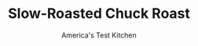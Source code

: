 ---
layout: ../../layouts/MarkdownPostLayout.astro
title: Slow-Roasted Chuck Roast
author: America's Test Kitchen
pubDate: 2023-03-15
description: "We wanted to turn a tough braising cut into a tender roast—and plan a second supper that was totally different but equally satisfying."
image_url: https://res.cloudinary.com/hksqkdlah/image/upload/ar_1:1,c_fill,dpr_2.0,f_auto,fl_lossy.progressive.strip_profile,g_faces:auto,q_auto:low,w_344/10895_sfs-slowroastedchuckroast-20
tags: ["Main Courses","Beef"]
calories: 5577
protein: 77
carbohydrates: 12
fats: 
fiber: 1
ingredients: ["1 (5- to 6-pound), center-cut boneless beef chuck-eye roast","5 teaspoons, kosher salt","2 teaspoons, pepper","2 teaspoons, onion powder","2 teaspoons granulated, garlic","2 tablespoons, vegetable oil","1/4 cup, all-purpose flour","1/2 cup, red wine","1 1/2 cups, beef broth","1 1/2 cups, chicken broth","1/2 cup, heavy cream","1/2 cup, sour cream","1/3 cup, prepared horseradish, drained","1 tablespoon, Dijon mustard","1 , garlic clove, minced","1/2 teaspoon, pepper"]
serves: 6
time: "3¼ hours, plus 6-24 hours marinating and 20 minutes resting"
instructions: ["FOR THE BEEF: Pat roast dry with paper towels. Separate roast into 2 pieces along natural seam and trim fat to ¼-inch thickness. Tie kitchen twine around larger roast at 1-inch intervals. Cut smaller roast into 1-inch cubes. Combine salt, pepper, onion powder, and granulated garlic in bowl. Rub surface of tied roast evenly with half of spice mixture and wrap in plastic wrap. Transfer beef cubes to 1-gallon zipperlock bag; add remaining spice mixture to bag, seal, and toss to coat beef cubes. Refrigerate tied roast and beef cubes for at least 6 hours or up to 24 hours.","Adjust oven rack to lower-middle position and heat oven to 300 degrees. Heat 1 tablespoon oil in 12-inch nonstick skillet over medium-high heat until just smoking. Brown tied roast on all sides, 10 to 12 minutes; transfer to plate.","Return now-empty skillet to medium-high heat, add remaining 1 tablespoon oil, and heat until just smoking. Add cubed beef and brown on all sides, 10 to 12 minutes. Sprinkle flour over meat and cook, stirring constantly, until beef is evenly coated, about 1 minute. Add wine and cook until pan is nearly dry, about 1 minute. Add beef and chicken broths and bring to boil, scraping up any browned bits. Cover, transfer to oven, and cook for 1 hour.","FOR THE HORSERADISH SAUCE: Whisk all ingredients together in bowl until smooth. (Sauce can be refrigerated for up to 2 days.)","Uncover skillet and place browned roast on top of cubed meat. Return skillet to oven and continue to cook, uncovered, until cubed meat is forktender and roast registers 150 degrees, about 1 hour longer. Transfer roast to carving board, tent loosely with aluminum foil, and let rest for 20 minutes. Using potato masher, mash cubed meat until shredded into rough ½-inch pieces. Transfer shredded meat and gravy to bowl and let cool completely. Cover and refrigerate until ready to make Roast Beef Po’ Boys, up to 2 days. Remove twine from roast and slice thin. Serve roast with horseradish sauce."]
nutrition: ["1494 mg Potassium","799 mg Phosphorus","127 mg Calcium","8 mg Iron","94 mg Magnesium","1450 mg Sodium","29 mg Zinc","62 g Fat","18 mg Niacin (B3)","29 g Monounsaturated","4 g Polyunsaturated","4 mg Vitamin C","292 mg Cholesterol","26 g Saturated","2 g Trans","1 g Fiber","8 µg Folic acid","28 µg Folate (food)","3 g Sugars","9 µg Vitamin K","428 g Water","12 g Carbs","42 µg Folate equivalent (total)","77 g Protein","2 mg Vitamin E","10 µg Vitamin B12","1 mg Vitamin B6","131 µg Vitamin A","929 kcal Energy","5577 calories"]
notes: "Refrigerate the meat with the seasoning rub for at least 6 hours before cooking."
---
